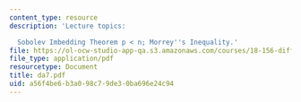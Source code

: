 ```yaml
---
content_type: resource
description: 'Lecture topics:

  Sobolev Imbedding Theorem p < n; Morrey''s Inequality.'
file: https://ol-ocw-studio-app-qa.s3.amazonaws.com/courses/18-156-differential-analysis-spring-2004/a56f4be6b3a098c79de30ba696e24c94_da7.pdf
file_type: application/pdf
resourcetype: Document
title: da7.pdf
uid: a56f4be6-b3a0-98c7-9de3-0ba696e24c94
---
```

